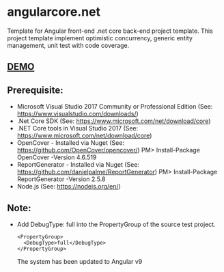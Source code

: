 # angularcore.net
Template for Angular front-end .net core back-end project template. 
This project template implement optimistic concurrency, generic entity management, unit test with code coverage.

## [DEMO](https://open-source.azurewebsites.net/)

## Prerequisite:
- Microsoft Visual Studio 2017 Community or Professional Edition (See: https://www.visualstudio.com/downloads/)
- .Net Core SDK (See: https://www.microsoft.com/net/download/core)
- .NET Core tools in Visual Studio 2017 (See: https://www.microsoft.com/net/download/core)
- OpenCover - Installed via Nuget (See: https://github.com/OpenCover/opencover/) PM> Install-Package OpenCover -Version 4.6.519
- ReportGenerator - Installed via Nuget (See: https://github.com/danielpalme/ReportGenerator) PM> Install-Package ReportGenerator -Version 2.5.8
- Node.js  (See: https://nodejs.org/en/)

## Note:
- Add DebugType: full into the PropertyGroup of the source test project.
  ```
  <PropertyGroup>
    <DebugType>full</DebugType>
  </PropertyGroup>
  ```

  The system has been updated to Angular v9